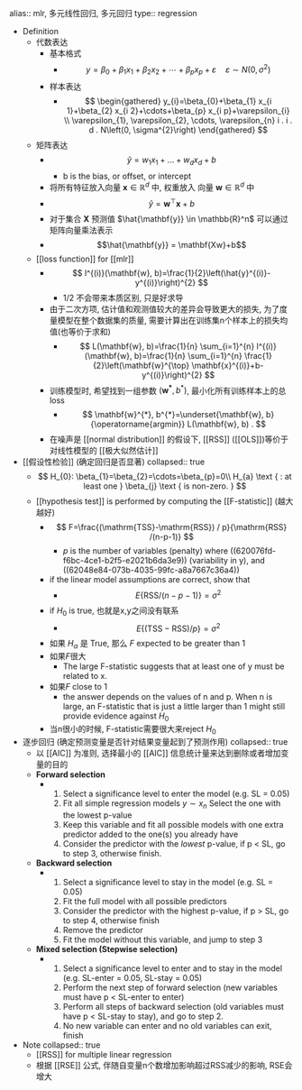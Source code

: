 alias:: mlr, 多元线性回归, 多元回归
type:: regression

- Definition
	- 代数表达
		- 基本格式
			- $$
			  y=\beta_{0}+\beta_{1} x_{1}+\beta_{2} x_{2}+\cdots+\beta_{p} x_{p}+\varepsilon \quad \varepsilon \sim N\left(0, \sigma^{2}\right)
			  $$
		- 样本表达
			- $$
			  \begin{gathered}
			  y_{i}=\beta_{0}+\beta_{1} x_{i 1}+\beta_{2} x_{i 2}+\cdots+\beta_{p} x_{i p}+\varepsilon_{i} \\
			  \varepsilon_{1}, \varepsilon_{2}, \cdots, \varepsilon_{n} i . i . d . N\left(0, \sigma^{2}\right)
			  \end{gathered}
			  $$
	- 矩阵表达
		- $$\hat{y} = w_1x_1 + ... + w_dx_d + b$$
			- b is the bias, or offset, or intercept
		- 将所有特征放入向量 $\mathbf{x} \in \mathbb{R}^d$ 中, 权重放入 向量 $\mathbf{w} \in \mathbb{R}^d$ 中
		- $$\hat{y} = \mathbf{w}^{\top} \mathbf{x} + b$$
		- 对于集合 $\mathbf{X}$ 预测值 $\hat{\mathbf{y}} \in \mathbb{R}^n$ 可以通过矩阵向量乘法表示
		- $$\hat{\mathbf{y}} = \mathbf{Xw}+b$$
	- [[loss function]] for [[mlr]]
		- $$
		  l^{(i)}(\mathbf{w}, b)=\frac{1}{2}\left(\hat{y}^{(i)}-y^{(i)}\right)^{2}
		  $$
			- 1/2 不会带来本质区别, 只是好求导
		- 由于二次方项, 估计值和观测值较大的差异会导致更大的损失, 为了度量模型在整个数据集的质量, 需要计算出在训练集n个样本上的损失均值(也等价于求和)
			- $$
			  L(\mathbf{w}, b)=\frac{1}{n} \sum_{i=1}^{n} l^{(i)}(\mathbf{w}, b)=\frac{1}{n} \sum_{i=1}^{n} \frac{1}{2}\left(\mathbf{w}^{\top} \mathbf{x}^{(i)}+b-y^{(i)}\right)^{2}
			  $$
		- 训练模型时, 希望找到一组参数 $(\mathbf{w^*}, b^*)$, 最小化所有训练样本上的总loss
			- $$
			  \mathbf{w}^{*}, b^{*}=\underset{\mathbf{w}, b}{\operatorname{argmin}}  L(\mathbf{w}, b) .
			  $$
		- 在噪声是 [[normal distribution]] 的假设下, [[RSS]] ([[OLS]])等价于对线性模型的 [[极大似然估计]]
- [[假设性检验]] (确定回归是否显著)
  collapsed:: true
	- $$
	  H_{0}: \beta_{1}=\beta_{2}=\cdots=\beta_{p}=0\\
	  H_{a} \text { : at least one } \beta_{j} \text { is non-zero. }
	  $$
	- [[hypothesis test]] is performed by computing the [[F-statistic]] (越大越好)
		- $$
		  F=\frac{(\mathrm{TSS}-\mathrm{RSS}) / p}{\mathrm{RSS} /(n-p-1)}
		  $$
			- $p$ is the number of variables (penalty)
			  where ((620076fd-f6bc-4ce1-b2f5-e2021b6da3e9)) (variability in y), 
			  and ((62048e84-073b-4035-99fc-a8a7667c36a4))
		- if the linear model assumptions are correct, show that
			- $$
			  E\{\mathrm{RSS} /(n-p-1)\}=\sigma^{2}
			  $$
		- if $H_0$ is true, 也就是x,y之间没有联系
			- $$
			  E\{(\mathrm{TSS}-\mathrm{RSS}) / p\}=\sigma^{2}
			  $$
		- 如果 $H_\alpha$ 是 True, 那么 $F$ expected to be greater than 1
		- 如果$F$很大
			- The large F-statistic suggests that at least one of y must be related to x.
		- 如果$F$ close to 1
			- the answer depends on the values of n and p. When n is large, an F-statistic that is just a little larger than 1 might still provide evidence against $H_0$
		- 当n很小的时候, F-statistic需要很大来reject $H_0$
- 逐步回归 (确定预测变量是否针对结果变量起到了预测作用)
  collapsed:: true
	- 以 [[AIC]] 为准则, 选择最小的 [[AIC]] 信息统计量来达到删除或者增加变量的目的
	- **Forward selection**
		- 1. Select a significance level to enter the model (e.g. SL = 0.05)
		  2. Fit all simple regression models $y \sim x_n$ Select the one with the lowest p-value
		  3. Keep this variable and fit all possible models with one extra predictor added to the one(s) you already have
		  4. Consider the predictor with the _lowest_ p-value, if p < SL, go to step 3, otherwise finish.
	- **Backward selection**
		- 1. Select a significance level to stay in the model (e.g. SL = 0.05)
		  2. Fit the full model with all possible predictors
		  3. Consider the predictor with the highest p-value, if p > SL, go to step 4, otherwise finish
		  4. Remove the predictor
		  5. Fit the model without this variable, and jump to step 3
	- **Mixed selection (Stepwise selection)**
		- 1. Select a significance level to enter and to stay in the model (e.g. SL-enter = 0.05, SL-stay = 0.05)
		  2. Perform the next step of forward selection (new variables must have p < SL-enter to enter)
		  3. Perform all steps of backward selection (old variables must have p < SL-stay to stay), and go to step 2.
		  4. No new variable can enter and no old variables can exit, finish
- Note
  collapsed:: true
	- [[RSS]] for multiple linear regression
	- 根据 [[RSE]] 公式, 伴随自变量n个数增加影响超过RSS减少的影响, RSE会增大